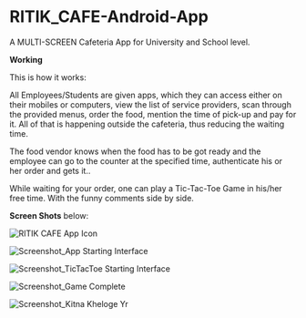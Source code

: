 # RITIK_CAFE-Android-App
A MULTI-SCREEN Cafeteria App for University and School level.

**Working**

This is how it works: 

All Employees/Students are given apps, which they can access either on their mobiles or computers, view the list of service providers, scan through the provided menus, order the food, mention the time of pick-up and pay for it. All of that is happening outside the cafeteria, thus reducing the waiting time.

The food vendor knows when the food has to be got ready and the employee can go to the counter at the specified time, authenticate his or her order and gets it..

While waiting for your order, one can play a Tic-Tac-Toe Game in his/her free time.
With the funny comments side by side.

**Screen Shots** below:

![RITIK CAFE App Icon](https://user-images.githubusercontent.com/76508661/125107943-0039c380-e0ff-11eb-918d-901eb7d8350b.jpg)

![Screenshot_App Starting Interface](https://user-images.githubusercontent.com/76508661/125107946-00d25a00-e0ff-11eb-8cce-117b1a558a08.jpg)

![Screenshot_TicTacToe Starting Interface](https://user-images.githubusercontent.com/76508661/125108383-9a9a0700-e0ff-11eb-9946-46b3124dec4c.jpg)

![Screenshot_Game Complete](https://user-images.githubusercontent.com/76508661/125107932-fe700000-e0fe-11eb-9d98-d78b73b7f91d.jpg)

![Screenshot_Kitna Kheloge Yr](https://user-images.githubusercontent.com/76508661/125107915-fa43e280-e0fe-11eb-805b-030d5fa0c933.jpg)

